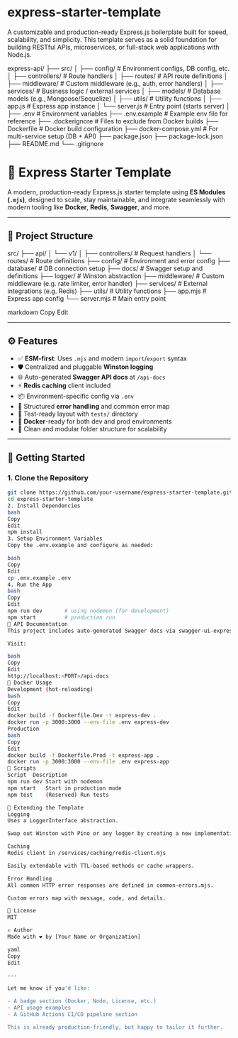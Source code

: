 # express-starter-template
A customizable and production-ready Express.js boilerplate built for speed, scalability, and simplicity. This template serves as a solid foundation for building RESTful APIs, microservices, or full-stack web applications with Node.js.

express-api/
├── src/
│   ├── config/            # Environment configs, DB config, etc.
│   ├── controllers/       # Route handlers
│   ├── routes/            # API route definitions
│   ├── middleware/        # Custom middleware (e.g., auth, error handlers)
│   ├── services/          # Business logic / external services
│   ├── models/            # Database models (e.g., Mongoose/Sequelize)
│   ├── utils/             # Utility functions
│   ├── app.js             # Express app instance
│   └── server.js          # Entry point (starts server)
│
├── .env                   # Environment variables
├── .env.example           # Example env file for reference
├── .dockerignore          # Files to exclude from Docker builds
├── Dockerfile             # Docker build configuration
├── docker-compose.yml     # For multi-service setup (DB + API)
├── package.json
├── package-lock.json
├── README.md
└── .gitignore

# 🚀 Express Starter Template

A modern, production-ready Express.js starter template using **ES Modules (`.mjs`)**, designed to scale, stay maintainable, and integrate seamlessly with modern tooling like **Docker**, **Redis**, **Swagger**, and more.

---

## 📁 Project Structure

src/
├── api/
│ └── v1/
│ ├── controllers/ # Request handlers
│ └── routes/ # Route definitions
├── config/ # Environment and error config
├── database/ # DB connection setup
├── docs/ # Swagger setup and definitions
├── logger/ # Winston abstraction
├── middleware/ # Custom middleware (e.g. rate limiter, error handler)
├── services/ # External integrations (e.g. Redis)
├── utils/ # Utility functions
├── app.mjs # Express app config
└── server.mjs # Main entry point

markdown
Copy
Edit

---

## ⚙️ Features

- ✅ **ESM-first**: Uses `.mjs` and modern `import`/`export` syntax
- 🛡️ Centralized and pluggable **Winston logging**
- 🌐 Auto-generated **Swagger API docs** at `/api-docs`
- ⚡ **Redis caching** client included
- 📦 Environment-specific config via `.env`
- 🧱 Structured **error handling** and common error map
- 🧪 Test-ready layout with `tests/` directory
- 🐳 **Docker**-ready for both dev and prod environments
- 📂 Clean and modular folder structure for scalability

---

## 🚀 Getting Started

### 1. Clone the Repository

```bash
git clone https://github.com/your-username/express-starter-template.git
cd express-starter-template
2. Install Dependencies
bash
Copy
Edit
npm install
3. Setup Environment Variables
Copy the .env.example and configure as needed:

bash
Copy
Edit
cp .env.example .env
4. Run the App
bash
Copy
Edit
npm run dev       # using nodemon (for development)
npm start         # production run
📘 API Documentation
This project includes auto-generated Swagger docs via swagger-ui-express.

Visit:

bash
Copy
Edit
http://localhost:<PORT>/api-docs
🐳 Docker Usage
Development (hot-reloading)
bash
Copy
Edit
docker build -f Dockerfile.Dev -t express-dev .
docker run -p 3000:3000 --env-file .env express-dev
Production
bash
Copy
Edit
docker build -f Dockerfile.Prod -t express-app .
docker run -p 3000:3000 --env-file .env express-app
🧠 Scripts
Script	Description
npm run dev	Start with nodemon
npm start	Start in production mode
npm test	(Reserved) Run tests

🧩 Extending the Template
Logging
Uses a LoggerInterface abstraction.

Swap out Winston with Pino or any logger by creating a new implementation in /logger.

Caching
Redis client in /services/caching/redis-client.mjs

Easily extendable with TTL-based methods or cache wrappers.

Error Handling
All common HTTP error responses are defined in common-errors.mjs.

Custom errors map with message, code, and details.

📄 License
MIT

✍️ Author
Made with ❤️ by [Your Name or Organization]

yaml
Copy
Edit

---

Let me know if you'd like:

- A badge section (Docker, Node, License, etc.)
- API usage examples
- A GitHub Actions CI/CD pipeline section

This is already production-friendly, but happy to tailor it further.